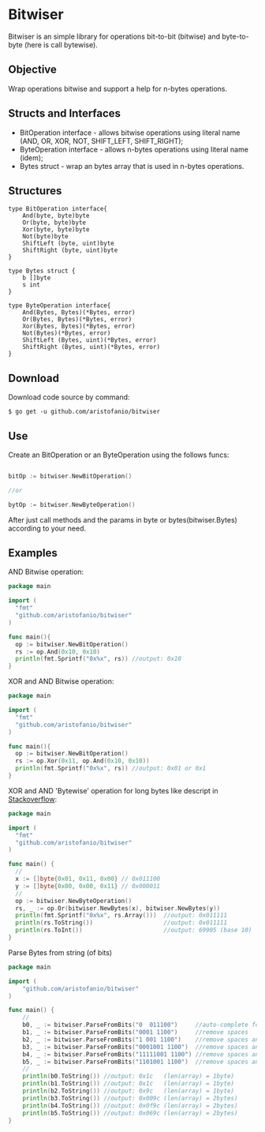 # Bitwiser
Bitwiser is an simple library for operations bit-to-bit (bitwise) and byte-to-byte (here is call bytewise).

## Objective
Wrap operations bitwise and support a help for n-bytes operations.

## Structs and Interfaces

* BitOperation interface - allows bitwise operations using literal name (AND, OR, XOR, NOT, SHIFT_LEFT, SHIFT_RIGHT);
* ByteOperation interface - allows n-bytes operations using literal name (idem);
* Bytes struct - wrap an bytes array that is used in n-bytes operations.

## Structures

```
type BitOperation interface{
	And(byte, byte)byte
	Or(byte, byte)byte
	Xor(byte, byte)byte
	Not(byte)byte
	ShiftLeft (byte, uint)byte
	ShiftRight (byte, uint)byte
}

type Bytes struct {
	b []byte
	s int
}

type ByteOperation interface{
	And(Bytes, Bytes)(*Bytes, error)
	Or(Bytes, Bytes)(*Bytes, error)
	Xor(Bytes, Bytes)(*Bytes, error)
	Not(Bytes)(*Bytes, error)
	ShiftLeft (Bytes, uint)(*Bytes, error)
	ShiftRight (Bytes, uint)(*Bytes, error)
}
```

## Download
Download code source by command:
```
$ go get -u github.com/aristofanio/bitwiser
```

## Use
Create an BitOperation or an ByteOperation using the follows funcs:
```Go

bitOp := bitwiser.NewBitOperation()

//or

bytOp := bitwiser.NewByteOperation()

```

After just call methods and the params in byte or bytes(bitwiser.Bytes) according to your need.


## Examples

AND Bitwise operation:
```Go
package main

import (
  "fmt"
  "github.com/aristofanio/bitwiser"
)

func main(){
  op := bitwiser.NewBitOperation()
  rs := op.And(0x10, 0x10)
  println(fmt.Sprintf("0x%x", rs)) //output: 0x10
}

```

XOR and AND Bitwise operation:
```Go
package main

import (
  "fmt"
  "github.com/aristofanio/bitwiser"
)

func main(){
  op := bitwiser.NewBitOperation()
  rs := op.Xor(0x11, op.And(0x10, 0x10))
  println(fmt.Sprintf("0x%x", rs)) //output: 0x01 or 0x1
}
```

XOR and AND 'Bytewise' operation for long bytes like descript in
[Stackoverflow](https://stackoverflow.com/questions/28997600/golang-bitwise-operation-on-very-long-binary-bit-string-representation):
```Go
package main

import (
  "fmt"
  "github.com/aristofanio/bitwiser"
)

func main() {
  //
  x := []byte{0x01, 0x11, 0x00} // 0x011100
  y := []byte{0x00, 0x00, 0x11} // 0x000011
  //
  op := bitwiser.NewByteOperation()
  rs, _ := op.Or(bitwiser.NewBytes(x), bitwiser.NewBytes(y))
  println(fmt.Sprintf("0x%x", rs.Array()))  //output: 0x011111
  println(rs.ToString())                    //output: 0x011111
  println(rs.ToInt())                       //output: 69905 (base 10)
}
```

Parse Bytes from string (of bits)
```Go
package main

import (
	"github.com/aristofanio/bitwiser"
)

func main() {
	//
	b0, _ := bitwiser.ParseFromBits("0  011100")     //auto-complete for 8-multiple --> 0001 1100
	b1, _ := bitwiser.ParseFromBits("0001 1100")     //remove spaces                --> 0001 1100
	b2, _ := bitwiser.ParseFromBits("1 001 1100")    //remove spaces and fix size   --> 1001 1100
	b3, _ := bitwiser.ParseFromBits("0001001 1100")  //remove spaces and fix size   --> 0000 1001 1100
	b4, _ := bitwiser.ParseFromBits("11111001 1100") //remove spaces and fix size   --> 1111 1001 1100
	b5, _ := bitwiser.ParseFromBits("1101001 1100")  //remove spaces and fix size   --> 0110 1001 1100
	//
	println(b0.ToString()) //output: 0x1c   (len(array) = 1byte)
	println(b1.ToString()) //output: 0x1c   (len(array) = 1byte)
	println(b2.ToString()) //output: 0x9c   (len(array) = 1byte)
	println(b3.ToString()) //output: 0x009c (len(array) = 2bytes)
	println(b4.ToString()) //output: 0x0f9c (len(array) = 2bytes)
	println(b5.ToString()) //output: 0x069c (len(array) = 2bytes)
}
```



